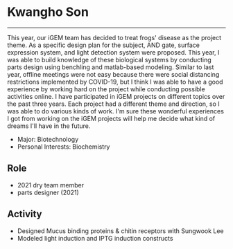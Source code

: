 # Kwangho Son


---
This year, our iGEM team has decided to treat frogs' disease as the project theme. As a specific design plan for the subject, AND gate, surface expression system, and light detection system were proposed. This year, I was able to build knowledge of these biological systems by conducting parts design using benchling and matlab-based modeling.
Similar to last year, offline meetings were not easy because there were social distancing restrictions implemented by COVID-19, but I think I was able to have a good experience by working hard on the project while conducting possible activities online.
I have participated in iGEM projects on different topics over the past three years. Each project had a different theme and direction, so I was able to do various kinds of work. I'm sure these wonderful experiences I got from working on the iGEM projects will help me decide what kind of dreams I'll have in the future.

* Major: Biotechnology
* Personal Interests: Biochemistry

## Role
* 2021 dry team member
* parts designer (2021)

## Activity
* Designed Mucus binding proteins & chitin receptors with Sungwook Lee
* Modeled light induction and IPTG induction constructs

